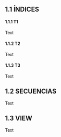 ## 1.1 ÍNDICES
#### 1.1.1 T1
Text
#### 1.1.2 T2
Text
#### 1.1.3 T3
Text 


## 1.2 SECUENCIAS
Text

## 1.3 VIEW
Text
